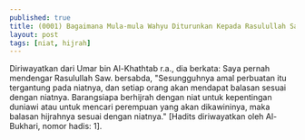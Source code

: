 ```yaml
---
published: true
title: (0001) Bagaimana Mula-mula Wahyu Diturunkan Kepada Rasulullah Saw.
layout: post
tags: [niat, hijrah]
---
```

Diriwayatkan dari Umar bin Al-Khathtab r.a., dia berkata: Saya pernah mendengar Rasulullah Saw. bersabda, "Sesungguhnya amal perbuatan itu tergantung pada niatnya, dan setiap orang akan mendapat balasan sesuai dengan niatnya. Barangsiapa berhijrah dengan niat untuk kepentingan duniawi atau untuk mencari perempuan yang akan dikawininya, maka balasan hijrahnya sesuai dengan niatnya." [Hadits diriwayatkan oleh Al-Bukhari, nomor hadis: 1].